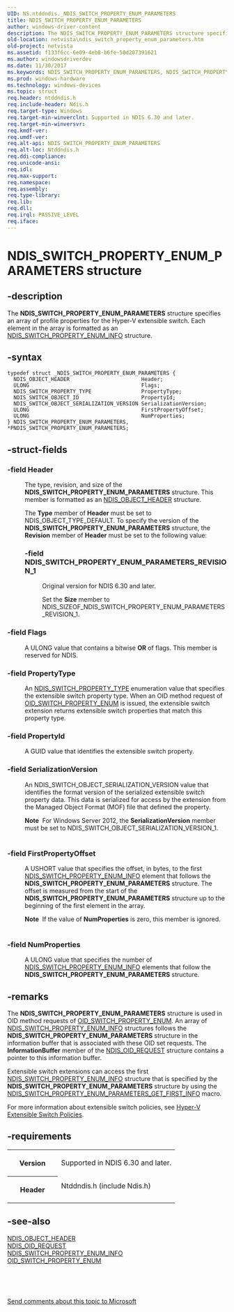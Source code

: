 ```yaml
---
UID: NS.ntddndis._NDIS_SWITCH_PROPERTY_ENUM_PARAMETERS
title: NDIS_SWITCH_PROPERTY_ENUM_PARAMETERS
author: windows-driver-content
description: The NDIS_SWITCH_PROPERTY_ENUM_PARAMETERS structure specifies an array of profile properties for the Hyper-V extensible switch. Each element in the array is formatted as an NDIS_SWITCH_PROPERTY_ENUM_INFO structure.
old-location: netvista\ndis_switch_property_enum_parameters.htm
old-project: netvista
ms.assetid: f133f6cc-6e09-4eb8-b6fe-50d207391621
ms.author: windowsdriverdev
ms.date: 11/30/2017
ms.keywords: NDIS_SWITCH_PROPERTY_ENUM_PARAMETERS, NDIS_SWITCH_PROPERTY_ENUM_PARAMETERS, *PNDIS_SWITCH_PROPERTY_ENUM_PARAMETERS
ms.prod: windows-hardware
ms.technology: windows-devices
ms.topic: struct
req.header: ntddndis.h
req.include-header: Ndis.h
req.target-type: Windows
req.target-min-winverclnt: Supported in NDIS 6.30 and later.
req.target-min-winversvr: 
req.kmdf-ver: 
req.umdf-ver: 
req.alt-api: NDIS_SWITCH_PROPERTY_ENUM_PARAMETERS
req.alt-loc: Ntddndis.h
req.ddi-compliance: 
req.unicode-ansi: 
req.idl: 
req.max-support: 
req.namespace: 
req.assembly: 
req.type-library: 
req.lib: 
req.dll: 
req.irql: PASSIVE_LEVEL
req.iface: 
---
```


# NDIS_SWITCH_PROPERTY_ENUM_PARAMETERS structure



## -description
<p>The <b>NDIS_SWITCH_PROPERTY_ENUM_PARAMETERS</b> structure specifies an array of profile properties for the Hyper-V extensible switch. Each element in the array is formatted as an <a href="..\ntddndis\ns-ntddndis--ndis-switch-property-enum-info.md">NDIS_SWITCH_PROPERTY_ENUM_INFO</a> structure.</p>


## -syntax

````
typedef struct _NDIS_SWITCH_PROPERTY_ENUM_PARAMETERS {
  NDIS_OBJECT_HEADER                       Header;
  ULONG                                    Flags;
  NDIS_SWITCH_PROPERTY_TYPE                PropertyType;
  NDIS_SWITCH_OBJECT_ID                    PropertyId;
  NDIS_SWITCH_OBJECT_SERIALIZATION_VERSION SerializationVersion;
  ULONG                                    FirstPropertyOffset;
  ULONG                                    NumProperties;
} NDIS_SWITCH_PROPERTY_ENUM_PARAMETERS, *PNDIS_SWITCH_PROPERTY_ENUM_PARAMETERS;
````


## -struct-fields
<dl>

### -field Header

<dd>
<p>The type, revision, and size of the <b>NDIS_SWITCH_PROPERTY_ENUM_PARAMETERS</b> structure. This member is formatted as an <a href="..\ntddndis\ns-ntddndis--ndis-object-header.md">NDIS_OBJECT_HEADER</a> structure.</p>
<p>The <b>Type</b> member of <b>Header</b> must be set to NDIS_OBJECT_TYPE_DEFAULT. To specify the version of the <b>NDIS_SWITCH_PROPERTY_ENUM_PARAMETERS</b> structure, the <b>Revision</b> member of <b>Header</b> must be set to the following value:</p>
<p></p>
<dl>

### -field NDIS_SWITCH_PROPERTY_ENUM_PARAMETERS_REVISION_1

<dd>
<p>Original version for NDIS 6.30 and later.</p>
<p>Set the <b>Size</b> member to NDIS_SIZEOF_NDIS_SWITCH_PROPERTY_ENUM_PARAMETERS_REVISION_1.</p>
</dd>
</dl>
</dd>

### -field Flags

<dd>
<p>A ULONG value that contains a bitwise <b>OR</b> of flags. This member is reserved for NDIS.</p>
</dd>

### -field PropertyType

<dd>
<p> An <a href="..\ntddndis\ne-ntddndis--ndis-switch-property-type.md">NDIS_SWITCH_PROPERTY_TYPE</a> enumeration value that specifies the extensible switch property type. When an OID method request of <a href="https://msdn.microsoft.com/library/windows/hardware/hh598282">OID_SWITCH_PROPERTY_ENUM</a> is issued, the extensible switch extension returns extensible switch properties that match this property type.</p>
</dd>

### -field PropertyId

<dd>
<p>A GUID value that identifies the extensible switch property.

</p>
</dd>

### -field SerializationVersion

<dd>
<p>An NDIS_SWITCH_OBJECT_SERIALIZATION_VERSION value that identifies the format version of the serialized extensible switch property data. This data is serialized for access by the extension from the Managed Object Format (MOF) file that defined the property.</p>
<div class="alert"><b>Note</b>  For Windows Server 2012, the <b>SerializationVersion</b> member must be set to NDIS_SWITCH_OBJECT_SERIALIZATION_VERSION_1.</div>
<div> </div>
</dd>

### -field FirstPropertyOffset

<dd>
<p>A USHORT value that specifies the offset, in bytes, to the first <a href="..\ntddndis\ns-ntddndis--ndis-switch-property-enum-info.md">NDIS_SWITCH_PROPERTY_ENUM_INFO</a> element that follows the <b>NDIS_SWITCH_PROPERTY_ENUM_PARAMETERS</b> structure. The offset is measured from the start of the <b>NDIS_SWITCH_PROPERTY_ENUM_PARAMETERS</b> structure up to the beginning of the first element in the array.</p>
<div class="alert"><b>Note</b>  If the value of <b>NumProperties</b> is zero, this member is ignored. </div>
<div> </div>
</dd>

### -field NumProperties

<dd>
<p>A ULONG value that specifies the number of <a href="..\ntddndis\ns-ntddndis--ndis-switch-property-enum-info.md">NDIS_SWITCH_PROPERTY_ENUM_INFO</a> elements that follow the <b>NDIS_SWITCH_PROPERTY_ENUM_PARAMETERS</b> structure. </p>
</dd>
</dl>

## -remarks
<p>The <b>NDIS_SWITCH_PROPERTY_ENUM_PARAMETERS</b> structure is used in OID method requests of <a href="https://msdn.microsoft.com/library/windows/hardware/hh598282">OID_SWITCH_PROPERTY_ENUM</a>. An array of <a href="..\ntddndis\ns-ntddndis--ndis-switch-property-enum-info.md">NDIS_SWITCH_PROPERTY_ENUM_INFO</a> structures follows the <b>NDIS_SWITCH_PROPERTY_ENUM_PARAMETERS</b> structure in the information buffer that is associated with these OID set requests. The <b>InformationBuffer</b> member of the <a href="..\ndis\ns-ndis--ndis-oid-request.md">NDIS_OID_REQUEST</a> structure contains a pointer to this information buffer.</p>

<p>Extensible switch extensions can access the first <a href="..\ntddndis\ns-ntddndis--ndis-switch-property-enum-info.md">NDIS_SWITCH_PROPERTY_ENUM_INFO</a> structure that is specified by the  <b>NDIS_SWITCH_PROPERTY_ENUM_PARAMETERS</b> structure by using the <a href="https://msdn.microsoft.com/library/windows/hardware/hh598254">NDIS_SWITCH_PROPERTY_ENUM_PARAMETERS_GET_FIRST_INFO</a> macro.</p>

<p>For more information about extensible switch policies, see <a href="netvista.hyper_v_extensible_switch_policies">Hyper-V Extensible Switch Policies</a>.</p>

## -requirements
<table>
<tr>
<th width="30%">
<p>Version</p>
</th>
<td width="70%">
<p>Supported in NDIS 6.30 and later.</p>
</td>
</tr>
<tr>
<th width="30%">
<p>Header</p>
</th>
<td width="70%">
<dl>
<dt>Ntddndis.h (include Ndis.h)</dt>
</dl>
</td>
</tr>
</table>

## -see-also
<dl>
<dt><b></b></dt>
<dt>
<a href="..\ntddndis\ns-ntddndis--ndis-object-header.md">NDIS_OBJECT_HEADER</a>
</dt>
<dt>
<a href="..\ndis\ns-ndis--ndis-oid-request.md">NDIS_OID_REQUEST</a>
</dt>
<dt>
<a href="..\ntddndis\ns-ntddndis--ndis-switch-property-enum-info.md">NDIS_SWITCH_PROPERTY_ENUM_INFO</a>
</dt>
<dt>
<a href="https://msdn.microsoft.com/library/windows/hardware/hh598282">OID_SWITCH_PROPERTY_ENUM</a>
</dt>
</dl>
<p> </p>
<p> </p>
<p><a href="mailto:wsddocfb@microsoft.com?subject=Documentation%20feedback [netvista\netvista]:%20NDIS_SWITCH_PROPERTY_ENUM_PARAMETERS structure%20 RELEASE:%20(11/30/2017)&amp;body=%0A%0APRIVACY STATEMENT%0A%0AWe use your feedback to improve the documentation. We don't use your email address for any other purpose, and we'll remove your email address from our system after the issue that you're reporting is fixed. While we're working to fix this issue, we might send you an email message to ask for more info. Later, we might also send you an email message to let you know that we've addressed your feedback.%0A%0AFor more info about Microsoft's privacy policy, see http://privacy.microsoft.com/en-us/default.aspx." title="Send comments about this topic to Microsoft">Send comments about this topic to Microsoft</a></p>
